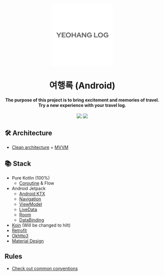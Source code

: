 <p align="center">
  <img src="/app/src/main/ic_launcher-playstore.png"  width="200" height="200">
</p>
<h1 align="center">여행록 (Android)</h1>

<h4 align="center">
  The purpose of this project is to bring excitement and memories of travel.</br>
  Try a new experience with your travel log.
</h4>

<p align="center">
  <img src="https://img.shields.io/github/contributors/team-traveler/yeohanglog-android">
  <img src="https://img.shields.io/github/issues/team-traveler/yeohanglog-android">
</p>


## 🛠 Architecture
- [Clean architecture](https://blog.cleancoder.com/uncle-bob/2012/08/13/the-clean-architecture.html) + 
  [MVVM](https://ko.wikipedia.org/wiki/%EB%AA%A8%EB%8D%B8-%EB%B7%B0-%EB%B7%B0%EB%AA%A8%EB%8D%B8)


## 📚 Stack
- Pure Kotlin (100%)
  * [Coroutine](https://developer.android.com/kotlin/coroutines?hl=ko) & Flow
- Android Jetpack
  * [Android KTX](https://developer.android.com/kotlin/ktx)
  * [Navigation](https://developer.android.com/guide/navigation)
  * [ViewModel](https://developer.android.com/topic/libraries/architecture/viewmodel)
  * [LiveData](https://developer.android.com/topic/libraries/architecture/livedata)
  * [Room](https://developer.android.com/topic/libraries/architecture/room)
  * [DataBinding](https://developer.android.com/topic/libraries/data-binding)
- [Koin](https://spoqa.github.io/2020/11/02/android-dependency-injection-with-koin.html) (Will be changed to hilt)
- [Retrofit](https://square.github.io/retrofit/)
- [Okhttp3](https://square.github.io/okhttp/)
- [Material Design](https://material.io/)

## Rules
- [Check out common conventions](https://github.com/team-traveler/travelers-base-camp)
